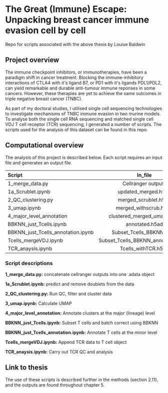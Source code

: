 # The Great (Immune) Escape: Unpacking breast cancer immune evasion cell by cell
Repo for scripts associated with the above thesis by Louise Baldwin

## Project overview
The immune checkpoint inhibitors, or immunotherapies, have been a paradigm shift in cancer treatment. Blocking the immune-inhibitory interactions of CTLA4 with it's ligand B7, or PD1 with it's ligands PDL1/PDL2, can yield remarkable and durable anti-tumour immune reponses in some cancers. However, these therapies are yet to achieve the same outcomes in triple negative breast cancer (TNBC).

As part of my doctoral studies, I utilised single cell sequencing technologies to investigate mechanisms of TNBC immune evasion in two murine models. To analyse both the single cell RNA sequencing and matched single cell VDJ T cell receptor (TCR) sequencing, I generated a number of scripts. The scripts used for the analysis of this dataset can be found in this repo. 

## Computational overview
The analysis of this project is described below. Each script requires an input file and generates an output file.

| Script                               | In_file                             | Results_file                         
| :---                                 |    :----:                           |                                         ---:| 
| 1_merge_data.py                      | Cellranger outputs                  | updated_merged.h5ad                         | 
| 1a_Scrublet.ipynb                    | updated_merged.h5ad                 | merged_scrublet.h5ad                        | 
| 2_QC_clustering.py                   | merged_scrublet.h5ad                | merged_withscrub.h5ad                       | 
| 3_umap.ipynb                         | merged_withscrub.h5ad               | clustered_merged_umap.h5ad                  | 
| 4_major_level_annotation             | clustered_merged_umap.h5ad          | annotated.h5ad                              | 
| BBKNN_just_Tcells.ipynb              | annotated.h5ad                      | Subset_Tcells_BBKNN.h5ad                    | 
| BBKNN_just_Tcells_annotation.ipynb   | Subset_Tcells_BBKNN.h5ad            | Subset_Tcells_BBKNN_annotated.h5ad          | 
| Tcells_mergeVDJ.ipynb                | Subset_Tcells_BBKNN_annotated.h5ad  | Tcells_withTCR.h5ad                         | 
| TCR_anaysis.ipynb                    | Tcells_withTCR.h5ad                 | Plots, figures                              |

### Script descriptions
**1_merge_data.py:** concatenate cellranger outputs into one .adata object

**1a_Scrublet.ipynb:** predict and remove doublets from the data

**2_QC_clustering.py:** Run QC, filter and cluster data

**3_umap.ipynb:** Calculate UMAP

**4_major_level_annotation:** Annotate clusters at the major (lineage) level

**BBKNN_just_Tcells.ipynb:** Subset T cells and batch correct using BBKNN

**BBKNN_just_Tcells_annotation.ipynb:** Annotate T cells at the minor level

**Tcells_mergeVDJ.ipynb:** Append TCR data to T cell object

**TCR_anaysis.ipynb:** Carry out TCR QC and analysis

## Link to thesis
The use of these scripts is described further in the methods (section 2.11), and the outputs are found throughout chapter 5.
